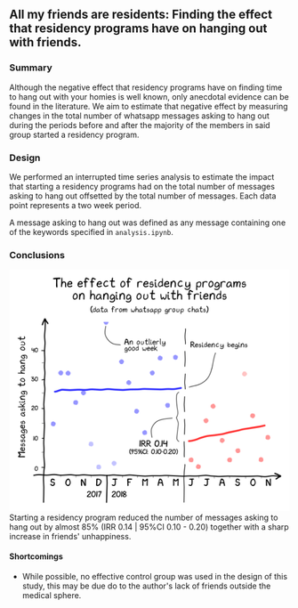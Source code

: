 ## All my friends are residents: Finding the effect that residency programs have on hanging out with friends.

### Summary
Although the negative effect that residency programs have on finding time to hang out with your homies is well known, only anecdotal evidence can be found in the literature. We aim to estimate that negative effect by measuring changes in the total number of whatsapp messages asking to hang out during the periods before and after the majority of the members in said group started a residency program.

### Design
We performed an interrupted time series analysis to estimate the impact that starting a residency programs had on the total number of messages asking to hang out offsetted by the total number of messages. Each data point represents a two week period.

A message asking to hang out was defined as any message containing one of the keywords specified in `analysis.ipynb`.

### Conclusions
![plot showing findings](assets/plot.png)
Starting a residency program reduced the number of messages asking to hang out by almost 85% (IRR 0.14 | 95%CI 0.10 - 0.20) together with a sharp increase in friends' unhappiness.

#### Shortcomings
- While possible, no effective control group was used in the design of this study, this may be due do to the author's lack of friends outside the medical sphere.

